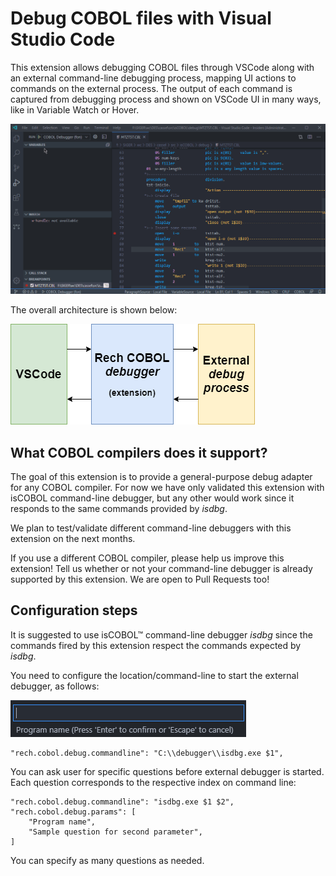 # Debug COBOL files with Visual Studio Code

This extension allows debugging COBOL files through VSCode along with an external command-line debugging process, mapping UI actions to commands on the external process. The output of each command is captured from debugging process and shown on VSCode UI in many ways, like in Variable Watch or Hover.

!['Debugger usage' Debugger usage](images/rech-cobol-debugger-usage.gif)

The overall architecture is shown below:

!['Extension architecture' Extension architecture](images/rech-cobol-debugger-diagram.png)

## What COBOL compilers does it support?

The goal of this extension is to provide a general-purpose debug adapter for any COBOL compiler. For now we have only validated this extension with isCOBOL command-line debugger, but any other would work since it responds to the same commands provided by _isdbg_.

We plan to test/validate different command-line debuggers with this extension on the next months.

If you use a different COBOL compiler, please help us improve this extension! Tell us whether or not your command-line debugger is already supported by this extension. We are open to Pull Requests too!

## Configuration steps

It is suggested to use isCOBOL™ command-line debugger _isdbg_ since the commands fired by this extension respect the commands expected by _isdbg_.

You need to configure the location/command-line to start the external debugger, as follows:

!['Input UI' Input UI](images/program-name-input.png)

    "rech.cobol.debug.commandline": "C:\\debugger\\isdbg.exe $1",

You can ask user for specific questions before external debugger is started. Each question corresponds to the respective index on command line:

    "rech.cobol.debug.commandline": "isdbg.exe $1 $2",
    "rech.cobol.debug.params": [
        "Program name",
        "Sample question for second parameter",
    ]

You can specify as many questions as needed.
